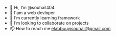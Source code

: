 - 👋 Hi, I’m @souhail404
- 👀 I'am a web devloper
- 🌱 I’m currently learning framework
- 💞️ I’m looking to collaborate on projects
- 📫 How to reach me elabbouyisouhail@gmail.com

<!---
souhail404/souhail404 is a ✨ special ✨ repository because its `README.md` (this file) appears on your GitHub profile.
You can click the Preview link to take a look at your changes.
--->
